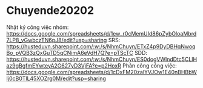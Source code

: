 # Chuyende20202

Nhật ký công việc nhóm: https://docs.google.com/spreadsheets/d/1ew_r0cMemUId86pZybOloaMbrd7LP8_vGwbczTN6pJ8/edit?usp=sharing
SRS: https://husteduvn.sharepoint.com/:w:/s/NhmChuyn/ETxZ4p9DyDBHqNwoqBo_pVQB3zQxGuTD5qCNimA6eVdH7Q?e=pTScTC
SDD: https://husteduvn.sharepoint.com/:w:/s/NhmChuyn/ES0dogVWlndDtc5CLlHaz9gBgfmEYwteyA2G627yD3VjFA?e=p2HoxR
Phân công công việc: https://docs.google.com/spreadsheets/d/1cDxFM20zalYVJOw1E40nBHBbWIj0cB0TlL45XOZrg0M/edit?usp=sharing
